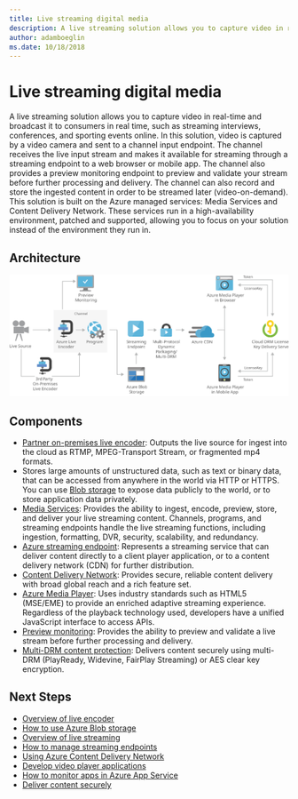```yaml
---
title: Live streaming digital media
description: A live streaming solution allows you to capture video in real-time and broadcast it to consumers in real time, such as streaming interviews, conferences, and sporting events online. In this solution, video is captured by a video camera and sent to a channel input endpoint. The channel receives the live input stream and makes it available for streaming through a streaming endpoint to a web browser or mobile app. The channel also provides a preview monitoring endpoint to preview and validate your stream before further processing and delivery. The channel can also record and store the ingested content in order to be streamed later (video-on-demand).
author: adamboeglin
ms.date: 10/18/2018
---
```

# Live streaming digital media
A live streaming solution allows you to capture video in real-time and broadcast it to consumers in real time, such as streaming interviews, conferences, and sporting events online. In this solution, video is captured by a video camera and sent to a channel input endpoint. The channel receives the live input stream and makes it available for streaming through a streaming endpoint to a web browser or mobile app. The channel also provides a preview monitoring endpoint to preview and validate your stream before further processing and delivery. The channel can also record and store the ingested content in order to be streamed later (video-on-demand).
This solution is built on the Azure managed services: Media Services and Content Delivery Network. These services run in a high-availability environment, patched and supported, allowing you to focus on your solution instead of the environment they run in.

## Architecture
<img src="media/digital-media-live-stream.svg" alt='architecture diagram' />

## Components
* [Partner on-premises live encoder](https://docs.microsoft.com/api/Redirecthref="http://azure.microsoft.com/documentation/articles/media-services-live-encoders-overview/): Outputs the live source for ingest into the cloud as RTMP, MPEG-Transport Stream, or fragmented mp4 formats.
* Stores large amounts of unstructured data, such as text or binary data, that can be accessed from anywhere in the world via HTTP or HTTPS. You can use [Blob storage](http://azure.microsoft.com/services/storage/blobs/) to expose data publicly to the world, or to store application data privately.
* [Media Services](href="http://azure.microsoft.com/services/media-services/): Provides the ability to ingest, encode, preview, store, and deliver your live streaming content. Channels, programs, and streaming endpoints handle the live streaming functions, including ingestion, formatting, DVR, security, scalability, and redundancy.
* [Azure streaming endpoint](href="http://azure.microsoft.com/services/media-services/live-on-demand/): Represents a streaming service that can deliver content directly to a client player application, or to a content delivery network (CDN) for further distribution.
* [Content Delivery Network](href="http://azure.microsoft.com/services/cdn/): Provides secure, reliable content delivery with broad global reach and a rich feature set.
* [Azure Media Player](href="http://azure.microsoft.com/services/media-services/media-player/): Uses industry standards such as HTML5 (MSE/EME) to provide an enriched adaptive streaming experience. Regardless of the playback technology used, developers have a unified JavaScript interface to access APIs.
* [Preview monitoring](https://docs.microsoft.com/api/Redirecthref="http://azure.microsoft.com/documentation/articles/web-sites-monitor/): Provides the ability to preview and validate a live stream before further processing and delivery.
* [Multi-DRM content protection](href="http://azure.microsoft.com/services/media-services/content-protection/): Delivers content securely using multi-DRM (PlayReady, Widevine, FairPlay Streaming) or AES clear key encryption.

## Next Steps
* [Overview of live encoder](https://docs.microsoft.com/api/Redirect/documentation/articles/media-services-live-encoders-overview/)
* [How to use Azure Blob storage](https://docs.microsoft.com/api/Redirect/documentation/articles/storage-dotnet-how-to-use-blobs/)
* [Overview of live streaming](https://docs.microsoft.com/api/Redirect/documentation/articles/media-services-manage-channels-overview/)
* [How to manage streaming endpoints](https://docs.microsoft.com/api/Redirect/documentation/articles/media-services-manage-origins/)
* [Using Azure Content Delivery Network](https://docs.microsoft.com/api/Redirect/documentation/articles/cdn-create-new-endpoint/)
* [Develop video player applications](https://docs.microsoft.com/api/Redirect/documentation/articles/media-services-develop-video-players/)
* [How to monitor apps in Azure App Service](https://docs.microsoft.com/api/Redirect/documentation/articles/media-services-develop-video-players/)
* [Deliver content securely](href="http://azure.microsoft.com/services/media-services/content-protection/)
